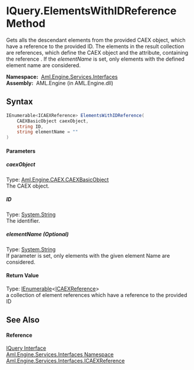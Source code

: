 IQuery.ElementsWithIDReference Method
=====================================
Gets alls the descendant elements from the provided CAEX object, which have a reference to the provided ID. The elements in the result collection are references, which define the CAEX object and the attribute, containing the reference . If the *elementName* is set, only elements with the defined element name are considered.

  **Namespace:**  [Aml.Engine.Services.Interfaces][1]  
  **Assembly:**  AML.Engine (in AML.Engine.dll)

Syntax
------

```csharp
IEnumerable<ICAEXReference> ElementsWithIDReference(
	CAEXBasicObject caexObject,
	string ID,
	string elementName = ""
)
```

#### Parameters

##### *caexObject*
Type: [Aml.Engine.CAEX.CAEXBasicObject][2]  
The CAEX object.

##### *ID*
Type: [System.String][3]  
The identifier.

##### *elementName* (Optional)
Type: [System.String][3]  
If parameter is set, only elements with the given element Name are considered.

#### Return Value
Type: [IEnumerable][4]&lt;[ICAEXReference][5]>  
a collection of element references which have a reference to the provided ID

See Also
--------

#### Reference
[IQuery Interface][6]  
[Aml.Engine.Services.Interfaces Namespace][1]  
[Aml.Engine.Services.Interfaces.ICAEXReference][5]  

[1]: ../README.md
[2]: ../../Aml.Engine.CAEX/CAEXBasicObject/README.md
[3]: https://docs.microsoft.com/dotnet/api/system.string
[4]: https://docs.microsoft.com/dotnet/api/system.collections.generic.ienumerable-1
[5]: ../ICAEXReference/README.md
[6]: README.md
[7]: https://www.automationml.org
[8]: ../../icons/logoShade.png